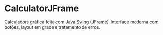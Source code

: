 # CalculatorJFrame
Calculadora gráfica feita com Java Swing (JFrame). Interface moderna com botões, layout em grade e tratamento de erros.
